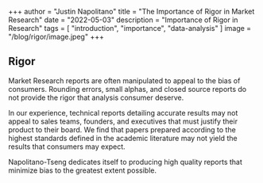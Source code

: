 +++
author = "Justin Napolitano"
title = "The Importance of Rigor in Market Research"
date = "2022-05-03"
description = "Importance of Rigor in Research"
tags = [
    "introduction", "importance", "data-analysis"
]
image = "/blog/rigor/image.jpeg"
+++

## Rigor

Market Research reports are often manipulated to appeal to the bias of consumers.  Rounding errors, small alphas, and closed source reports do not provide the rigor that analysis consumer deserve.  

In our experience, technical reports detailing accurate results may not appeal to sales teams, founders, and executives that must justify their product to their board.  We find that papers prepared according to the highest standards defined in the academic literature may not yield the results that consumers may expect. 

Napolitano-Tseng dedicates itself to producing high quality reports that minimize bias to the greatest extent possible.  


